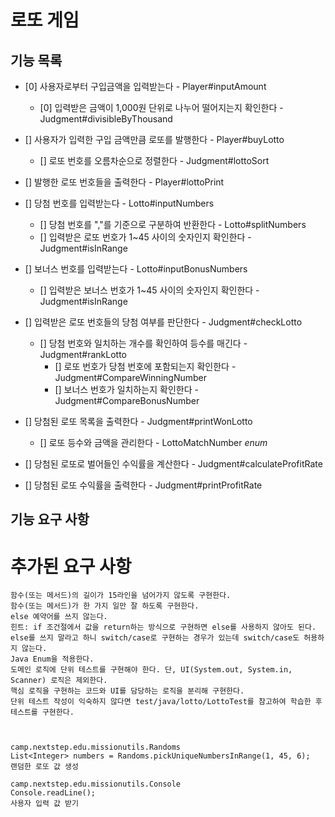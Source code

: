 # 로또 게임

## 기능 목록

- [0] 사용자로부터 구입금액을 입력받는다 - Player#inputAmount
  - [0] 입력받은 금액이 1,000원 단위로 나누어 떨어지는지 확인한다 - Judgment#divisibleByThousand 
- [] 사용자가 입력한 구입 금액만큼 로또를 발행한다 - Player#buyLotto
  - [] 로또 번호를 오름차순으로 정렬한다 - Judgment#lottoSort
- [] 발행한 로또 번호들을 출력한다 - Player#lottoPrint


- [] 당첨 번호를 입력받는다 - Lotto#inputNumbers
  - [] 당첨 번호를 ","를 기준으로 구분하여 반환한다 - Lotto#splitNumbers
  - [] 입력받은 로또 번호가 1~45 사이의 숫자인지 확인한다 - Judgment#isInRange
- [] 보너스 번호를 입력받는다 - Lotto#inputBonusNumbers
  - [] 입력받은 보너스 번호가 1~45 사이의 숫자인지 확인한다 - Judgment#isInRange


- [] 입력받은 로또 번호들의 당첨 여부를 판단한다 - Judgment#checkLotto
    - [] 당첨 번호와 일치하는 개수를 확인하여 등수를 매긴다 - Judgment#rankLotto
      - [] 로또 번호가 당첨 번호에 포함되는지 확인한다 - Judgment#CompareWinningNumber
      - [] 보너스 번호가 일치하는지 확인한다 - Judgment#CompareBonusNumber
- [] 당첨된 로또 목록을 출력한다 - Judgment#printWonLotto
  - [] 로또 등수와 금액을 관리한다 - LottoMatchNumber *enum*
- [] 당첨된 로또로 벌어들인 수익률을 계산한다 - Judgment#calculateProfitRate
- [] 당첨된 로또 수익률을 출력한다 - Judgment#printProfitRate


## 기능 요구 사항

# 추가된 요구 사항
    함수(또는 메서드)의 길이가 15라인을 넘어가지 않도록 구현한다.
    함수(또는 메서드)가 한 가지 일만 잘 하도록 구현한다.
    else 예약어를 쓰지 않는다.
    힌트: if 조건절에서 값을 return하는 방식으로 구현하면 else를 사용하지 않아도 된다.
    else를 쓰지 말라고 하니 switch/case로 구현하는 경우가 있는데 switch/case도 허용하지 않는다.
    Java Enum을 적용한다.
    도메인 로직에 단위 테스트를 구현해야 한다. 단, UI(System.out, System.in, Scanner) 로직은 제외한다.
    핵심 로직을 구현하는 코드와 UI를 담당하는 로직을 분리해 구현한다.
    단위 테스트 작성이 익숙하지 않다면 test/java/lotto/LottoTest를 참고하여 학습한 후 테스트를 구현한다.



    camp.nextstep.edu.missionutils.Randoms
    List<Integer> numbers = Randoms.pickUniqueNumbersInRange(1, 45, 6);
    랜덤한 로또 값 생성

    camp.nextstep.edu.missionutils.Console
    Console.readLine();
    사용자 입력 값 받기
